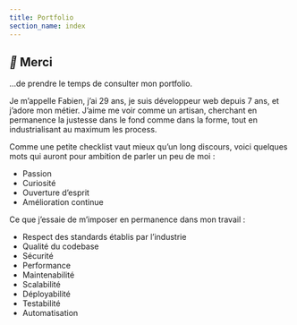 ```yaml
---
title: Portfolio
section_name: index
---
```


## <i class="material-icons">&#xE813;</i> Merci

…de prendre le temps de consulter mon portfolio.

Je m’appelle Fabien, j’ai 29 ans, je suis développeur web depuis 7 ans, et
j’adore mon métier. J’aime me voir comme un artisan, cherchant en permanence la
justesse dans le fond comme dans la forme, tout en industrialisant au maximum
les process.

Comme une petite checklist vaut mieux qu’un long discours, voici quelques mots
qui auront pour ambition de parler un peu de moi&nbsp;:

* Passion
* Curiosité
* Ouverture d’esprit
* Amélioration continue

Ce que j’essaie de m’imposer en permanence dans mon travail&nbsp;:

* Respect des standards établis par l’industrie
* Qualité du codebase
* Sécurité
* Performance
* Maintenabilité
* Scalabilité
* Déployabilité
* Testabilité
* Automatisation
